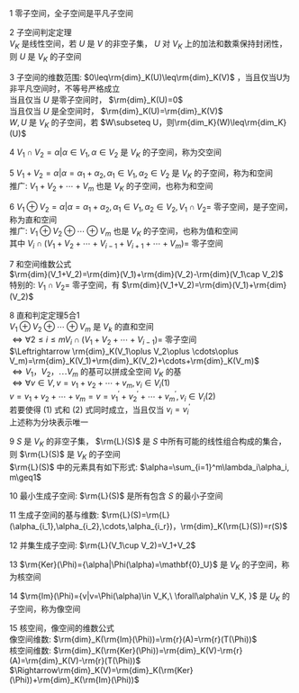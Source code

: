 1 零子空间，全子空间是平凡子空间  
  
2 子空间判定定理  
$V_K$ 是线性空间，若 $U$ 是 $V$ 的非空子集， $U$ 对 $V_K$ 上的加法和数乘保持封闭性，则 $U$ 是 $V_K$ 的子空间  
  
3 子空间的维数范围:  $0\leq\rm{dim}_K(U)\leq\rm{dim}_K(V)$ ，当且仅当U为非平凡空间时，不等号严格成立  
当且仅当 $U$ 是零子空间时， $\rm{dim}_K(U)=0$  
当且仅当 $U$ 是全空间时， $\rm{dim}_K(U)=\rm{dim}_K(V)$  
$W,U$ 是 $V_K$ 的子空间，若 $W\subseteq U，则\rm{dim_K}(W)\leq\rm{dim_K}(U)$  
  
4  $V_1\cap V_2={\alpha|\alpha\in V_1, \alpha\in V_2}$ 是 $V_K$ 的子空间，称为交空间  
  
5  $V_1+V_2={\alpha|\alpha=\alpha_1+\alpha_2, \alpha_1\in V_1, \alpha_2\in V_2}$ 是 $V_K$ 的子空间，称为和空间  
推广:  $V_1+V_2+\cdots+V_m$ 也是 $V_K$ 的子空间，也称为和空间  
  
6  $V_1\oplus V_2={\alpha|\alpha=\alpha_1+\alpha_2, \alpha_1\in V_1, \alpha_2\in V_2}, V_1\cap V_2=$ 零子空间，是子空间，称为直和空间  
推广:  $V_1\oplus V_2\oplus \cdots \oplus V_m$ 也是 $V_K$ 的子空间，也称为值和空间  
其中 $V_i\cap(V_1+V_2+\cdots+V_{i-1}+V_{i+1}+\cdots+V_m)=$ 零子空间  
  
7 和空间维数公式  
$\rm{dim}(V_1+V_2)=\rm{dim}(V_1)+\rm{dim}(V_2)-\rm{dim}(V_1\cap V_2)$  
特别的:  $V_1\cap V_2=$ 零子空间，有 $\rm{dim}(V_1+V_2)=\rm{dim}(V_1)+\rm{dim}(V_2)$  
  
8 直和判定定理5合1  
$V_1\oplus V_2\oplus \cdots\oplus V_m$ 是 $V_k$ 的直和空间  
$\Leftrightarrow \forall 2\leq i \leq m V_i\cap(V_1+V_2+\cdots+V_{i-1})=$ 零子空间  
$\Leftrightarrow \rm{dim}_K(V_1\oplus V_2\oplus \cdots\oplus V_m)=\rm{dim}_K(V_1)+\rm{dim}_K(V_2)+\cdots+\rm{dim}_K(V_m)$  
$\Leftrightarrow V_1，V_2，\cdots V_m$ 的基可以拼成全空间 $V_K$ 的基  
$\Leftrightarrow \forall v\in V, v=v_1+v_2+\cdots+v_m, v_i\in V_i (1)$  
$v=v_1+v_2+\cdots+v_m=v=v_1^\prime+v_2^\prime+\cdots+v_m^\prime, v_i\in V_i (2)$  
若要使得 $(1)$ 式和 $(2)$ 式同时成立，当且仅当  $v_i=v_i^\prime$  
上述称为分块表示唯一  
  
9  $S$ 是 $V_K$ 的非空子集， $\rm{L}(S)$ 是 $S$ 中所有可能的线性组合构成的集合，则 $\rm{L}(S)$ 是 $V_K$ 的子空间  
$\rm{L}(S)$ 中的元素具有如下形式:  $\alpha=\sum_{i=1}^m\lambda_i\alpha_i, m\geq1$  
  
10 最小生成子空间:  $\rm{L}(S)$ 是所有包含 $S$ 的最小子空间  
  
11 生成子空间的基与维数:  $\rm{L}(S)=\rm{L}(\alpha_{i_1},\alpha_{i_2},\cdots,\alpha_{i_r})，\rm{dim}_K(\rm{L}(S))=r(S)$  
  
12 并集生成子空间:  $\rm{L}(V_1\cup V_2)=V_1+V_2$  
  
13  $\rm{Ker}(\Phi)={\alpha|\Phi(\alpha)=\mathbf{0}_U}$ 是 $V_K$ 的子空间，称为核空间  
  
14  $\rm{Im}(\Phi)={v|v=\Phi(\alpha)\in V_K,\ \forall\alpha\in V_K, }$ 是 $U_K$ 的子空间，称为像空间  
  
15 核空间，像空间的维数公式  
像空间维数:  $\rm{dim}_K(\rm{Im}(\Phi))=\rm{r}(A)=\rm{r}(T(\Phi))$  
核空间维数:  $\rm{dim}_K(\rm{Ker}(\Phi))=\rm{dim}_K(V)-\rm{r}(A)=\rm{dim}_K(V)-\rm{r}(T(\Phi))$  
$\Rightarrow\rm{dim}_K(V)=\rm{dim}_K(\rm{Ker}(\Phi))+\rm{dim}_K(\rm{Im}(\Phi))$  

